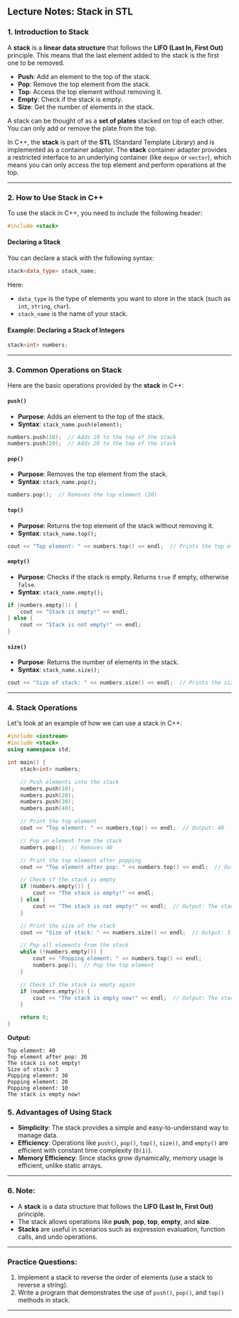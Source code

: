 ## **Lecture Notes: Stack in STL**

### **1. Introduction to Stack**

A **stack** is a **linear data structure** that follows the **LIFO (Last In, First Out)** principle. This means that the last element added to the stack is the first one to be removed. 

- **Push**: Add an element to the top of the stack.
- **Pop**: Remove the top element from the stack.
- **Top**: Access the top element without removing it.
- **Empty**: Check if the stack is empty.
- **Size**: Get the number of elements in the stack.

A stack can be thought of as a **set of plates** stacked on top of each other. You can only add or remove the plate from the top.

In C++, the **stack** is part of the **STL** (Standard Template Library) and is implemented as a container adaptor. The **stack** container adapter provides a restricted interface to an underlying container (like `deque` or `vector`), which means you can only access the top element and perform operations at the top.

---

### **2. How to Use Stack in C++**

To use the stack in C++, you need to include the following header:
```cpp
#include <stack>
```

#### **Declaring a Stack**

You can declare a stack with the following syntax:
```cpp
stack<data_type> stack_name;
```

Here:
- `data_type` is the type of elements you want to store in the stack (such as `int`, `string`, `char`).
- `stack_name` is the name of your stack.

#### **Example: Declaring a Stack of Integers**

```cpp
stack<int> numbers;
```

---

### **3. Common Operations on Stack**

Here are the basic operations provided by the **stack** in C++:

#### **`push()`**

- **Purpose**: Adds an element to the top of the stack.
- **Syntax**: `stack_name.push(element);`

```cpp
numbers.push(10);  // Adds 10 to the top of the stack
numbers.push(20);  // Adds 20 to the top of the stack
```

#### **`pop()`**

- **Purpose**: Removes the top element from the stack.
- **Syntax**: `stack_name.pop();`

```cpp
numbers.pop();  // Removes the top element (20)
```

#### **`top()`**

- **Purpose**: Returns the top element of the stack without removing it.
- **Syntax**: `stack_name.top();`

```cpp
cout << "Top element: " << numbers.top() << endl;  // Prints the top element (10)
```

#### **`empty()`**

- **Purpose**: Checks if the stack is empty. Returns `true` if empty, otherwise `false`.
- **Syntax**: `stack_name.empty();`

```cpp
if (numbers.empty()) {
    cout << "Stack is empty!" << endl;
} else {
    cout << "Stack is not empty!" << endl;
}
```

#### **`size()`**

- **Purpose**: Returns the number of elements in the stack.
- **Syntax**: `stack_name.size();`

```cpp
cout << "Size of stack: " << numbers.size() << endl;  // Prints the size of the stack
```

---

### **4. Stack Operations**

Let's look at an example of how we can use a stack in C++:

```cpp
#include <iostream>
#include <stack>
using namespace std;

int main() {
    stack<int> numbers;

    // Push elements into the stack
    numbers.push(10);
    numbers.push(20);
    numbers.push(30);
    numbers.push(40);

    // Print the top element
    cout << "Top element: " << numbers.top() << endl;  // Output: 40

    // Pop an element from the stack
    numbers.pop();  // Removes 40

    // Print the top element after popping
    cout << "Top element after pop: " << numbers.top() << endl;  // Output: 30

    // Check if the stack is empty
    if (numbers.empty()) {
        cout << "The stack is empty!" << endl;
    } else {
        cout << "The stack is not empty!" << endl;  // Output: The stack is not empty!
    }

    // Print the size of the stack
    cout << "Size of stack: " << numbers.size() << endl;  // Output: 3

    // Pop all elements from the stack
    while (!numbers.empty()) {
        cout << "Popping element: " << numbers.top() << endl;
        numbers.pop();  // Pop the top element
    }

    // Check if the stack is empty again
    if (numbers.empty()) {
        cout << "The stack is empty now!" << endl;  // Output: The stack is empty now!
    }

    return 0;
}
```

**Output:**
```
Top element: 40
Top element after pop: 30
The stack is not empty!
Size of stack: 3
Popping element: 30
Popping element: 20
Popping element: 10
The stack is empty now!
```


### **5. Advantages of Using Stack**

- **Simplicity**: The stack provides a simple and easy-to-understand way to manage data.
- **Efficiency**: Operations like `push()`, `pop()`, `top()`, `size()`, and `empty()` are efficient with constant time complexity (`O(1)`).
- **Memory Efficiency**: Since stacks grow dynamically, memory usage is efficient, unlike static arrays.

---


### **6. Note:**

- A **stack** is a data structure that follows the **LIFO (Last In, First Out)** principle.
- The stack allows operations like **push**, **pop**, **top**, **empty**, and **size**.
- **Stacks** are useful in scenarios such as expression evaluation, function calls, and undo operations.

---

### **Practice Questions:**

1. Implement a stack to reverse the order of elements (use a stack to reverse a string).
2. Write a program that demonstrates the use of `push()`, `pop()`, and `top()` methods in stack.

---

